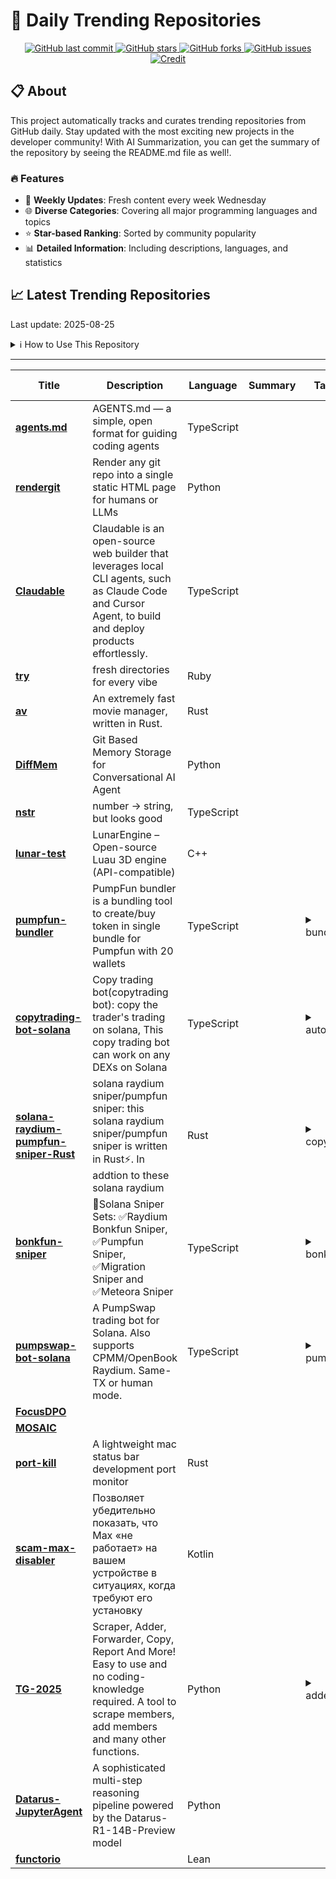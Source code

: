 # 🌟 Daily Trending Repositories

<div align="center">
<a href="https://github.com/marc-ko/daily-trending-repo/commits/main">
    <img src="https://img.shields.io/github/last-commit/marc-ko/daily-trending-repo" alt="GitHub last commit" />
</a>

<a href="https://github.com/marc-ko/daily-trending-repo/stargazers">
    <img src="https://img.shields.io/github/stars/marc-ko/daily-trending-repo" alt="GitHub stars" />
</a>
<a href="https://github.com/marc-ko/daily-trending-repo/network/members">
    <img src="https://img.shields.io/github/forks/marc-ko/daily-trending-repo" alt="GitHub forks" />
</a>
<a href="https://github.com/marc-ko/daily-trending-repo/issues">
    <img src="https://img.shields.io/github/issues/marc-ko/daily-trending-repo" alt="GitHub issues" />
</a>
<a alt="credit" href="https://github.com/zezhishao/DailyArXiv">
 <img src="https://img.shields.io/badge/credit%20-%20Idea%20From%20This%20Repo-blue" alt="Credit">
</a>
</div>

## 📋 About

This project automatically tracks and curates trending repositories from GitHub daily. Stay updated with the most exciting new projects in the developer community! With AI Summarization, you can get the summary of the repository by seeing the README.md file as well!.

### 🔥 Features

- 🔄 **Weekly Updates**: Fresh content every week Wednesday
- 🌐 **Diverse Categories**: Covering all major programming languages and topics
- ⭐ **Star-based Ranking**: Sorted by community popularity
- 📊 **Detailed Information**: Including descriptions, languages, and statistics

## 📈 Latest Trending Repositories

Last update: 2025-08-25

<details>
<summary>ℹ️ How to Use This Repository</summary>

1. **Star & Watch**: Click the 'Star' and 'Watch' buttons to receive weekly email notifications
2. **Browse**: Explore trending repositories organized by popularity
3. **Contribute**: Feel free to open issues or suggest improvements

</details>

---

| **Title** | **Description** | **Language** | **Summary** | **Tags** | **Stars Count** |
| --- | --- | --- | --- | --- | --- |
| **[agents.md](https://github.com/openai/agents.md)** | AGENTS.md — a simple, open format for guiding coding agents | TypeScript |  |  | 3376 |
| **[rendergit](https://github.com/karpathy/rendergit)** | Render any git repo into a single static HTML page for humans or LLMs | Python |  |  | 1174 |
| **[Claudable](https://github.com/opactorai/Claudable)** | Claudable is an open-source web builder that leverages local CLI agents, such as Claude Code and Cursor Agent, to build and deploy products effortlessly. | TypeScript |  |  | 808 |
| **[try](https://github.com/tobi/try)** | fresh directories for every vibe | Ruby |  |  | 502 |
| **[av](https://github.com/auv-sh/av)** | An extremely fast movie  manager, written in Rust. | Rust |  |  | 499 |
| **[DiffMem](https://github.com/Growth-Kinetics/DiffMem)** | Git Based Memory Storage for Conversational AI Agent | Python |  |  | 484 |
| **[nstr](https://github.com/shuding/nstr)** | number → string, but looks good | TypeScript |  |  | 444 |
| **[lunar-test](https://github.com/lunarengine/lunar-test)** | LunarEngine – Open-source Luau 3D engine (API-compatible) | C++ |  |  | 371 |
| **[pumpfun-bundler](https://github.com/printz-labs/pumpfun-bundler)** | PumpFun bundler is a bundling tool to create/buy token in single bundle for Pumpfun with 20 wallets | TypeScript |  | <details><summary>bundl...</summary><p>bundler, bundler-bot, pumpfun-bundler</p></details> | 344 |
| **[copytrading-bot-solana](https://github.com/printz-labs/copytrading-bot-solana)** | Copy trading bot(copytrading bot): copy the trader's trading on solana, This copy trading bot can work on any DEXs on Solana | TypeScript |  | <details><summary>auto-...</summary><p>auto-trade-bot, bot, copy-trade, copy-trading, copytrading, dexscreener, jupiter, raydium-bot, solana, solana-trade-bot, trade, trade-bot, trading</p></details> | 341 |
| **[solana-raydium-pumpfun-sniper-Rust](https://github.com/printz-labs/solana-raydium-pumpfun-sniper-Rust)** | solana raydium sniper/pumpfun sniper: this solana raydium sniper/pumpfun sniper is written in Rust⚡. In addtion to these solana raydium | Rust |  | <details><summary>copyt...</summary><p>copytradingbot, geyser, grpc, helius, nextblock, pumpdotfun, pumpfun-pumpswap-migration, raydium-bundler-bot, raydium-snier-bot, spl-token-swap, yellowstone</p></details> | 327 |
| **[bonkfun-sniper](https://github.com/printz-labs/bonkfun-sniper)** | 🎯Solana Sniper Sets: ✅Raydium Bonkfun Sniper, ✅Pumpfun Sniper, ✅Migration Sniper and ✅Meteora Sniper | TypeScript |  | <details><summary>bonkb...</summary><p>bonkbot, bonkfun, letsbonk, letsbonkfun, pumpdotfun, sniper, solana, trading</p></details> | 322 |
| **[pumpswap-bot-solana](https://github.com/printz-labs/pumpswap-bot-solana)** | A PumpSwap trading bot for Solana. Also supports CPMM/OpenBook Raydium. Same-TX or human mode. | TypeScript |  | <details><summary>pumps...</summary><p>pumpswap, pumpswap-bot, pumpswap-bundler, pumpswap-buy-bot, pumpswap-copy-trading-bot, pumpswap-volume-bot</p></details> | 320 |
| **[FocusDPO](https://github.com/bytedance-fanqie-ai/FocusDPO)** |  |  |  |  | 272 |
| **[MOSAIC](https://github.com/bytedance-fanqie-ai/MOSAIC)** |  |  |  |  | 268 |
| **[port-kill](https://github.com/kagehq/port-kill)** | A lightweight mac status bar development port monitor | Rust |  |  | 230 |
| **[scam-max-disabler](https://github.com/scaik/scam-max-disabler)** | Позволяет убедительно показать, что Max «не работает» на вашем устройстве в ситуациях, когда требуют его установку | Kotlin |  |  | 224 |
| **[TG-2025](https://github.com/CallToSta/TG-2025)** | Scraper, Adder, Forwarder, Copy, Report And More! Easy to use and no coding-knowledge required. A tool to scrape members, add members and many other functions. | Python |  | <details><summary>adder...</summary><p>adder, hidden-members, mass-dm, members-adding-scri, members-adding-script, members-script, scraper-telegram, scraper-tools, shilling-bot, tele-marketing, tele-scraper-bot, telegarm-scrape, telegram, telegram-reporter-botss, telegram-scraper2025, telegram-username-checker, telegramadder, telegrambot, telegramgroups, telegramscraper</p></details> | 211 |
| **[Datarus-JupyterAgent](https://github.com/DatarusAI/Datarus-JupyterAgent)** | A sophisticated multi-step reasoning pipeline powered by the Datarus-R1-14B-Preview model | Python |  |  | 205 |
| **[functorio](https://github.com/konne88/functorio)** |  | Lean |  |  | 194 |

